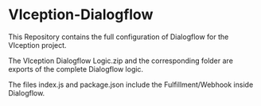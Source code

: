 # VIception-Dialogflow
This Repository contains the full configuration of Dialogflow for the VIception project.

The VIception Dialogflow Logic.zip and the corresponding folder are exports of the complete Dialogflow logic.

The files index.js and package.json include the Fulfillment/Webhook inside Dialogflow.
